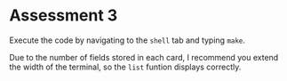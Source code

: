 # Assessment 3

Execute the code by navigating to the `shell` tab and typing `make`.

Due to the number of fields stored in each card, I recommend you extend the width of the terminal, so the `list` funtion displays correctly.
